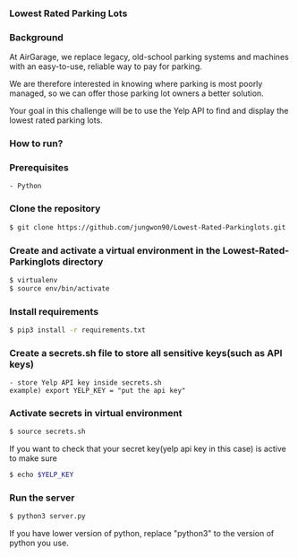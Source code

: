 ### Lowest Rated Parking Lots

### Background
At AirGarage, we replace legacy, old-school parking systems and machines with an easy-to-use, reliable way to pay for parking. 

We are therefore interested in knowing where parking is most poorly managed, so we can offer those parking lot owners a better solution.

Your goal in this challenge will be to use the Yelp API to find and display the lowest rated parking lots.


### How to run?

### Prerequisites
    - Python

### Clone the repository
```sh
$ git clone https://github.com/jungwon90/Lowest-Rated-Parkinglots.git
```
    
### Create and activate a virtual environment in the Lowest-Rated-Parkinglots directory
```sh
$ virtualenv
$ source env/bin/activate
```

### Install requirements
```sh
$ pip3 install -r requirements.txt
```

### Create a secrets.sh file to store all sensitive keys(such as API keys)
    - store Yelp API key inside secrets.sh
    example) export YELP_KEY = "put the api key"

### Activate secrets in virtual environment
```sh
$ source secrets.sh
```

If you want to check that your secret key(yelp api key in this case) is active to make sure
```sh
$ echo $YELP_KEY
```

### Run the server
```sh
$ python3 server.py
```

If you have lower version of python, replace "python3" to the version of python you use.